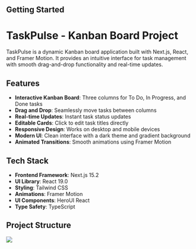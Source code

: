 

## Getting Started
# TaskPulse - Kanban Board Project

TaskPulse is a dynamic Kanban board application built with Next.js, React, and Framer Motion. It provides an intuitive interface for task management with smooth drag-and-drop functionality and real-time updates.

## Features

- **Interactive Kanban Board**: Three columns for To Do, In Progress, and Done tasks
- **Drag and Drop**: Seamlessly move tasks between columns
- **Real-time Updates**: Instant task status updates
- **Editable Cards**: Click to edit task titles directly
- **Responsive Design**: Works on desktop and mobile devices
- **Modern UI**: Clean interface with a dark theme and gradient background
- **Animated Transitions**: Smooth animations using Framer Motion

## Tech Stack

- **Frontend Framework**: Next.js 15.2
- **UI Library**: React 19.0
- **Styling**: Tailwind CSS
- **Animations**: Framer Motion
- **UI Components**: HeroUI React
- **Type Safety**: TypeScript

## Project Structure

<img src = "../images/board.png">





